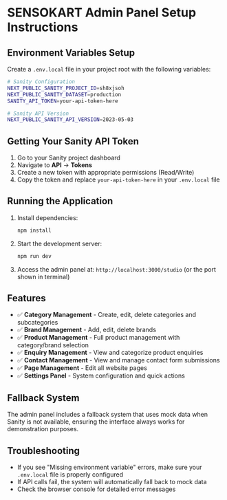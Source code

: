 # SENSOKART Admin Panel Setup Instructions

## Environment Variables Setup

Create a `.env.local` file in your project root with the following variables:

```bash
# Sanity Configuration
NEXT_PUBLIC_SANITY_PROJECT_ID=sh8xjsoh
NEXT_PUBLIC_SANITY_DATASET=production
SANITY_API_TOKEN=your-api-token-here

# Sanity API Version
NEXT_PUBLIC_SANITY_API_VERSION=2023-05-03
```

## Getting Your Sanity API Token

1. Go to your Sanity project dashboard
2. Navigate to **API** → **Tokens**
3. Create a new token with appropriate permissions (Read/Write)
4. Copy the token and replace `your-api-token-here` in your `.env.local` file

## Running the Application

1. Install dependencies:
   ```bash
   npm install
   ```

2. Start the development server:
   ```bash
   npm run dev
   ```

3. Access the admin panel at: `http://localhost:3000/studio` (or the port shown in terminal)

## Features

- ✅ **Category Management** - Create, edit, delete categories and subcategories
- ✅ **Brand Management** - Add, edit, delete brands
- ✅ **Product Management** - Full product management with category/brand selection
- ✅ **Enquiry Management** - View and categorize product enquiries
- ✅ **Contact Management** - View and manage contact form submissions
- ✅ **Page Management** - Edit all website pages
- ✅ **Settings Panel** - System configuration and quick actions

## Fallback System

The admin panel includes a fallback system that uses mock data when Sanity is not available, ensuring the interface always works for demonstration purposes.

## Troubleshooting

- If you see "Missing environment variable" errors, make sure your `.env.local` file is properly configured
- If API calls fail, the system will automatically fall back to mock data
- Check the browser console for detailed error messages
